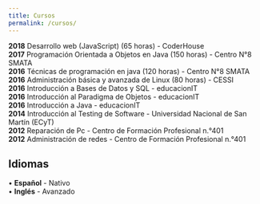 ```yaml
---
title: Cursos
permalink: /cursos/
---
```


__2018__ Desarrollo web (JavaScript) (65 horas) - CoderHouse  
__2017__ Programación Orientada a Objetos en Java (150 horas) - Centro N°8 SMATA  
__2016__ Técnicas de programación en java (120 horas) - Centro N°8 SMATA  
__2016__ Administración básica y avanzada de Linux (80 horas) - CESSI  
__2016__ Introducción a Bases de Datos y SQL - educacionIT  
__2016__ Introducción al Paradigma de Objetos - educacionIT  
__2016__ Introducción a Java -  educacionIT  
__2014__ Introducción al Testing de Software -  Universidad Nacional de San Martín (ECyT)  
__2012__ Reparación de Pc - Centro de Formación Profesional n.°401  
__2012__ Administración de redes - Centro de Formación Profesional n.°401  

## Idiomas  
• **Español** - Nativo  
• **Inglés** - Avanzado  